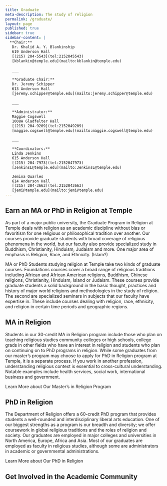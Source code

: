 ```yaml
---
title: Graduate
meta-description: The study of religion
permalink: /graduate/
layout: page
published: true
sidebar: true
sidebar-content: |
  **Chair:**  
   Dr. Khalid A. Y. Blankinship  
   619 Anderson Hall  
   [(215) 204-5543](tel:2152045543)  
   [kblankin@temple.edu](mailto:kblankin@temple.edu)  
   
   ___
   
   **Graduate Chair:**  
   Dr. Jeremy Schipper  
   613 Anderson Hall    
   [jeremy.schipper@temple.edu](mailto:jeremy.schipper@temple.edu)  
   
   ___
   
   **Administrator:**  
   Maggie Cogswell  
   1008A Gladfelter Hall   
   [(215) 204-9209](tel:2152049209)  
   [maggie.cogswell@temple.edu](mailto:maggie.cogswell@temple.edu)  
   
   ___

   **Coordinators:**  
   Linda Jenkins  
   615 Anderson Hall    
   [(215) 204-7973](tel:2152047973)   
   [JenkinsL@temple.edu](mailto:JenkinsL@temple.edu)  

   Jemina Quarles  
   614 Anderson Hall    
   [(215) 204-3663](tel:2152043663)  
   [jemi@temple.edu](mailto:jemi@temple.edu)
---
```

## Earn an MA or PhD in Religion at Temple

As part of a major public university, the Graduate Program in Religion at Temple deals with religion as an academic discipline without bias or favoritism for one religious or philosophical tradition over another. Our courses provide graduate students with broad coverage of religious phenomena in the world, but our faculty also provide specialized study in Buddhism, Christianity, Hinduism, Judaism and more. One major area of emphasis is Religion, Race, and Ethnicity. (Islam?) 

MA or PhD Students studying religion at Temple take two kinds of graduate courses. Foundations courses cover a broad range of religious traditions including African and African American religions, Buddhism, Chinese religions, Christianity, Hinduism, Island or Judaism. These courses provide graduate students a solid background in the basic thought, practices and history of major world religions and methodologies in the study of religion. The second are specialized seminars in subjects that our faculty have expertise in. These include courses dealing with religion, race, ethnicity, and religion in certain time periods and geographic regions. 

## MA in Religion

Students in our 30-credit MA in Religion program include those who plan on teaching religious studies community colleges or high schools, college grads in other fields who have an interest in religion and students who plan on continuing on to PhD programs in religion. While some graduates from our master’s program may choose to apply for PhD in Religion program at Temple, it is a separate process.  If you work in another profession, understanding religious context is essential to cross-cultural understanding. Notable examples include health services, social work, international business and government. 

Learn More about Our Master’s in Religion Program

## PhD in Religion

The Department of Religion offers a 60-credit PhD program that provides students a well-rounded and interdisciplinary liberal arts education. One of our biggest strengths as a program is our breadth and diversity; we offer coursework in global religious traditions and the roles of religion and society. Our graduates are employed in major colleges and universities in North America, Europe, Africa and Asia. Most of our graduates are employed as faculty in religious studies, although some are administrators in academic or governmental administrations. 

Learn More about Our PhD in Religion

## Get Involved in the Academic Community


